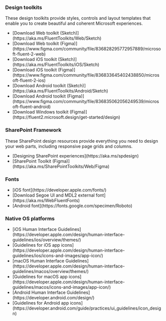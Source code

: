 ### Design toolkits

These design toolkits provide styles, controls and layout templates that enable you to create beautiful and coherent Microsoft experiences.

<ul className="md-list--flex">
  <li className="mdut--half">[Download Web toolkit (Sketch)](https://aka.ms/FluentToolkits/Web/Sketch)</li>
  <li className="mdut--half">[Download Web toolkit (Figma)](https://www.figma.com/community/file/836828295772957889/microsoft-fluent-2-web)</li>
  <li className="mdut--half">[Download iOS toolkit (Sketch)](https://aka.ms/FluentToolkits/iOS/Sketch)</li>
  <li className="mdut--half">[Download iOS toolkit (Figma)](https://www.figma.com/community/file/836833645402438850/microsoft-fluent-2-ios)</li>
  <li className="mdut--half">[Download Android toolkit (Sketch)](https://aka.ms/FluentToolkits/Android/Sketch)</li>
  <li className="mdut--half">[Download Android toolkit (Figma)](https://www.figma.com/community/file/836835062056249539/microsoft-fluent-android)</li>
  <li className="mdut--half">[Download Windows toolkit (Figma)](https://fluent2.microsoft.design/get-started/design)</li>
</ul>

<!-- headings get auto-generated IDs usually, and this page has two "SharePoint Framework" headings -->
<h3 id="sharepoint-framework-design">SharePoint Framework</h3>

These SharePoint design resources provide everything you need to design your web parts, including responsive page grids and columns.

<ul className="md-list--flex">
  <li className="mdut--half">[Designing SharePoint experiences](https://aka.ms/spdesign)</li>
  <li className="mdut--half">[SharePoint Toolkit (Figma)](https://aka.ms/SharePointToolkits/Web/Figma)</li>
</ul>

### Fonts

<ul className="md-list--flex">
  <li className="mdut--half">[iOS font](https://developer.apple.com/fonts/)</li>
  <li className="mdut--half">[Download Segoe UI and MDL2 external font](https://aka.ms/WebFluentFonts)</li>
  <li className="mdut--half">[Android font](https://fonts.google.com/specimen/Roboto)</li>
</ul>

### Native OS platforms

<ul className="md-list--flex">
  <li className="mdut--half">[iOS Human Interface Guidelines](https://developer.apple.com/design/human-interface-guidelines/ios/overview/themes/)</li>
  <li className="mdut--half">[Guidelines for iOS app icons](https://developer.apple.com/design/human-interface-guidelines/ios/icons-and-images/app-icon/)</li>
  <li className="mdut--half">[macOS Human Interface Guidelines](https://developer.apple.com/design/human-interface-guidelines/macos/overview/themes/)</li>
  <li className="mdut--half">[Guidelines for macOS app icons](https://developer.apple.com/design/human-interface-guidelines/macos/icons-and-images/app-icon/)</li>
  <li className="mdut--half">[Android Human Interface Guidelines](https://developer.android.com/design/)</li>
  <li className="mdut--half">[Guidelines for Android app icons](https://developer.android.com/guide/practices/ui_guidelines/icon_design)</li>
</ul>
